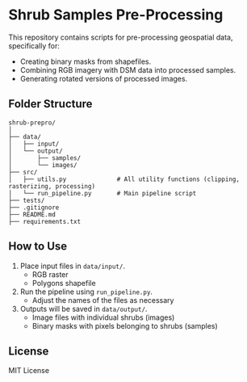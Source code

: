 # Shrub Samples Pre-Processing

This repository contains scripts for pre-processing geospatial data, specifically for:
- Creating binary masks from shapefiles.
- Combining RGB imagery with DSM data into processed samples.
- Generating rotated versions of processed images.

## Folder Structure
```
shrub-prepro/
│
├── data/
│   ├── input/
│   └── output/
│       ├── samples/
│       └── images/
├── src/
│   ├── utils.py              # All utility functions (clipping, rasterizing, processing)
│   └── run_pipeline.py       # Main pipeline script
├── tests/
├── .gitignore
├── README.md
├── requirements.txt
```

## How to Use
1. Place input files in `data/input/`.
    - RGB raster
    - Polygons shapefile
2. Run the pipeline using `run_pipeline.py`.
    - Adjust the names of the files as necessary
3. Outputs will be saved in `data/output/`.
    - Image files with individual shrubs (images)
    - Binary masks with pixels belonging to shrubs (samples)

## License
MIT License
